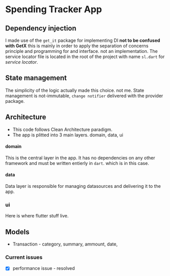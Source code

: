 # Spending Tracker App


## Dependency injection
I made use of the `get_it` package for implementing DI __not to be confused with GetX__
this is mainly in order to apply the separation of concerns principle and programming for 
and interface. not an implementation. The service locator file is located in the root 
of the project with name `sl.dart` for _service locator_.

## State management
The simplicity of the logic actually made this choice. not me. State management is 
not-immutable, `change notifier` delivered with the provider package.

## Architecture
* This code follows Clean Architecture paradigm. 
* The app is plitted into 3 main layers. domain, data, ui

#### domain
This is the central layer in the app. It has no dependencies on any other framework 
and must be written entierly in `dart`. which is in this case. 


#### data
Data layer is responsible for managing datasources and delivering it to the app. 

### ui
Here is where flutter stuff live.


## Models
* Transaction - category, summary, ammount, date,


### Current issues
- [X] performance issue - resolved




